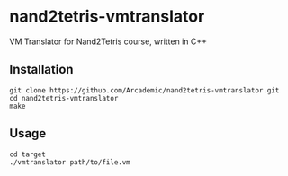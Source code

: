 # nand2tetris-vmtranslator
VM Translator for Nand2Tetris course, written in C++

## Installation
```
git clone https://github.com/Arcademic/nand2tetris-vmtranslator.git
cd nand2tetris-vmtranslator
make
```

## Usage
```
cd target
./vmtranslator path/to/file.vm
```

